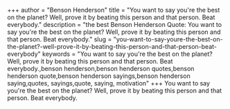+++
author = "Benson Henderson"
title = "You want to say you're the best on the planet? Well, prove it by beating this person and that person. Beat everybody."
description = "the best Benson Henderson Quote: You want to say you're the best on the planet? Well, prove it by beating this person and that person. Beat everybody."
slug = "you-want-to-say-youre-the-best-on-the-planet?-well-prove-it-by-beating-this-person-and-that-person-beat-everybody"
keywords = "You want to say you're the best on the planet? Well, prove it by beating this person and that person. Beat everybody.,benson henderson,benson henderson quotes,benson henderson quote,benson henderson sayings,benson henderson saying,quotes, sayings,quote, saying, motivation"
+++
You want to say you're the best on the planet? Well, prove it by beating this person and that person. Beat everybody.
